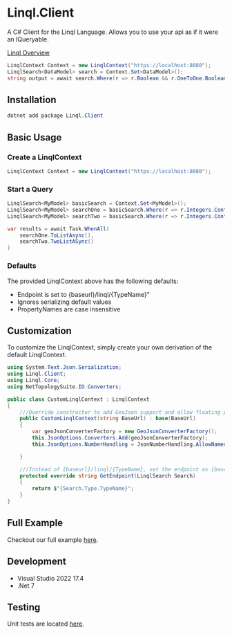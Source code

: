 # Linql.Client

A C# Client for the Linql Language.  Allows you to use your api as if it were an IQueryable. 

[Linql Overview](../../README.md)

```cs
LinqlContext Context = new LinqlContext("https://localhost:8080");
LinqlSearch<DataModel> search = Context.Set<DataModel>();
string output = await search.Where(r => r.Boolean && r.OneToOne.Boolean).ToListAsync();
```

## Installation

```powershell
dotnet add package Linql.Client
```

## Basic Usage

### Create a LinqlContext

```cs
LinqlContext Context = new LinqlContext("https://localhost:8080");
```

### Start a Query

```cs
LinqlSearch<MyModel> basicSearch = Context.Set<MyModel>();
LinqlSearch<MyModel> searchOne = basicSearch.Where(r => r.Integers.Contains(1));
LinqlSearch<MyModel> searchTwo = basicSearch.Where(r => r.Integers.Contains(2));

var results = await Task.WhenAll(
    searchOne.ToListAsync(),
    searchTwo.TwoListASync()
)
```

### Defaults 

The provided LinqlContext above has the following defaults: 

- Endpoint is set to {baseurl}/linql/{TypeName}"
- Ignores serializing default values
- PropertyNames are case insensitive 


## Customization 

To customize the LinqlContext, simply create your own derivation of the default LinqlContext.

```cs
using System.Text.Json.Serialization;
using Linql.Client;
using Linql.Core;
using NetTopologySuite.IO.Converters;

public class CustomLinqlContext : LinqlContext
{
    ///Override constructor to add GeoJson support and allow floating point literals. 
    public CustomLinqlContext(string BaseUrl) : base(BaseUrl)
    {
        var geoJsonConverterFactory = new GeoJsonConverterFactory();
        this.JsonOptions.Converters.Add(geoJsonConverterFactory);
        this.JsonOptions.NumberHandling = JsonNumberHandling.AllowNamedFloatingPointLiterals;

    }

    ///Instead of {baseurl}/linql/{TypeName}, set the endpoint as {baseurl}/TypeName
    protected override string GetEndpoint(LinqlSearch Search)
    {
        return $"{Search.Type.TypeName}";
    }
}
```

## Full Example

Checkout our full example [here](../Examples/ClientExample/).

## Development 

- Visual Studio 2022 17.4
- .Net 7

## Testing 

Unit tests are located [here](../Test/Linql.Client.Test/).